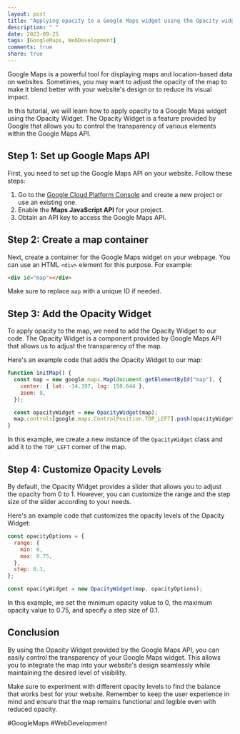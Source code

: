 ```yaml
---
layout: post
title: "Applying opacity to a Google Maps widget using the Opacity widget"
description: " "
date: 2023-09-25
tags: [GoogleMaps, WebDevelopment]
comments: true
share: true
---
```


Google Maps is a powerful tool for displaying maps and location-based data on websites. Sometimes, you may want to adjust the opacity of the map to make it blend better with your website's design or to reduce its visual impact.

In this tutorial, we will learn how to apply opacity to a Google Maps widget using the Opacity Widget. The Opacity Widget is a feature provided by Google that allows you to control the transparency of various elements within the Google Maps API.

## Step 1: Set up Google Maps API

First, you need to set up the Google Maps API on your website. Follow these steps:

1. Go to the [Google Cloud Platform Console](https://console.cloud.google.com/) and create a new project or use an existing one.
2. Enable the **Maps JavaScript API** for your project.
3. Obtain an API key to access the Google Maps API.

## Step 2: Create a map container

Next, create a container for the Google Maps widget on your webpage. You can use an HTML `<div>` element for this purpose. For example:

```html
<div id="map"></div>
```

Make sure to replace `map` with a unique ID if needed.

## Step 3: Add the Opacity Widget

To apply opacity to the map, we need to add the Opacity Widget to our code. The Opacity Widget is a component provided by Google Maps API that allows us to adjust the transparency of the map.

Here's an example code that adds the Opacity Widget to our map:

```javascript
function initMap() {
  const map = new google.maps.Map(document.getElementById("map"), {
    center: { lat: -34.397, lng: 150.644 },
    zoom: 8,
  });

  const opacityWidget = new OpacityWidget(map);
  map.controls[google.maps.ControlPosition.TOP_LEFT].push(opacityWidget.getDiv());
}
```

In this example, we create a new instance of the `OpacityWidget` class and add it to the `TOP_LEFT` corner of the map.

## Step 4: Customize Opacity Levels

By default, the Opacity Widget provides a slider that allows you to adjust the opacity from 0 to 1. However, you can customize the range and the step size of the slider according to your needs.

Here's an example code that customizes the opacity levels of the Opacity Widget:

```javascript
const opacityOptions = {
  range: {
    min: 0,
    max: 0.75,
  },
  step: 0.1,
};

const opacityWidget = new OpacityWidget(map, opacityOptions);
```

In this example, we set the minimum opacity value to 0, the maximum opacity value to 0.75, and specify a step size of 0.1.

## Conclusion

By using the Opacity Widget provided by the Google Maps API, you can easily control the transparency of your Google Maps widget. This allows you to integrate the map into your website's design seamlessly while maintaining the desired level of visibility.

Make sure to experiment with different opacity levels to find the balance that works best for your website. Remember to keep the user experience in mind and ensure that the map remains functional and legible even with reduced opacity.

#GoogleMaps #WebDevelopment